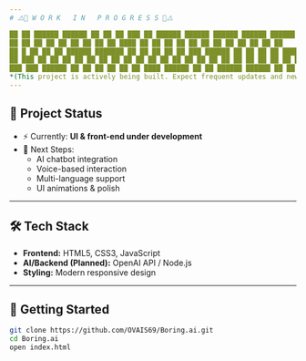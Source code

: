 ```yaml
---
# ⚠️🚧 W O R K   I N   P R O G R E S S 🚧⚠️

██ ██ ██████ ██████ ██ ██ ██ ███ ██ ██████ ██████ ██████ ██████ ██████ ███████ ███████
██ ██ ██ ██ ██ ██ ██ ██ ██ ████ ██ ██ ██ ██ ██ ██ ██ ██ ██ ██ ██ ██
██ █ ██ ██ ██ ██████ ███████ ██ ██ ██ ██ ██ ███ ██████ ██ ██ ██ ██ ██████ █████ ███████
██ ███ ██ ██ ██ ██ ██ ██ ██ ██ ██ ██ ██ ██ ██ ██ ██ ██ ██ ██ ██ ██ ██ ██ ██
███ ███ ██████ ██ ██ ██ ██ ██ ██ ████ ██████ ██ ██ ██████ ██████ ██ ██ ███████ ███████
*(This project is actively being built. Expect frequent updates and new features!)*  
---
```


## 🚧 Project Status  

- ⚡ Currently: **UI & front-end under development**  
- 🔮 Next Steps:  
  - AI chatbot integration  
  - Voice-based interaction  
  - Multi-language support  
  - UI animations & polish  

---

## 🛠 Tech Stack  

- **Frontend:** HTML5, CSS3, JavaScript  
- **AI/Backend (Planned):** OpenAI API / Node.js  
- **Styling:** Modern responsive design  

---

## 🚀 Getting Started  

```bash
git clone https://github.com/OVAIS69/Boring.ai.git
cd Boring.ai
open index.html
